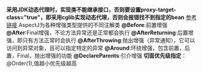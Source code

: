 **采用JDK动态代理时，实现类不能继承接口，否则要设置proxy-target-class="true"，即采用cglib实现动态代理，否则会报错找不到指定的bean**
[参考链接](https://www.cnblogs.com/peak-c/p/6026945.html)
AspectJ为各种增强类型提供的不同注解类
**@Before**:前置增强
**@After**:Final增强，不论方法异常还是正常都会执行
**@AfterReturning**:后置增强，即只有方法正常时会执行
**@AfterThrowing**:抛出增强（异常通知），它可以访问到异常对象，且可以指定特定的异常
**@Around**:环绕增强，包含前置，后置，Final，抛出增强的功能
**@DeclareParents**:引介增强
**切面优先级指定**：@Order(1),值越小优先级越高